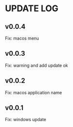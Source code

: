 # UPDATE LOG

## v0.0.4

Fix: macos menu

## v0.0.3

Fix: warning and add update ok

## v0.0.2

Fix: macos application name

## v0.0.1

Fix: windows update

